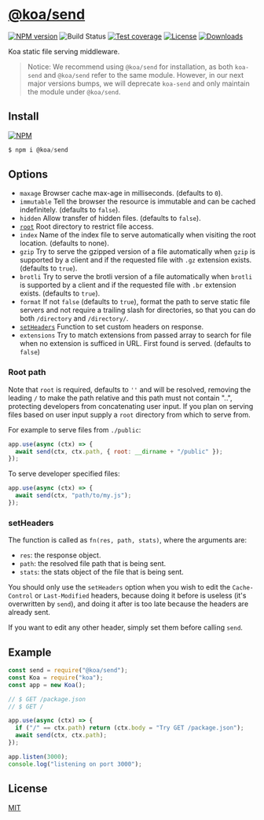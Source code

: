 # [**@koa/send**](https://github.com/koajs/send)


[![NPM version][npm-image]][npm-url]
![Build Status][github-action-image]
[![Test coverage][coveralls-image]][coveralls-url]
[![License][license-image]][license-url]
[![Downloads][downloads-image]][downloads-url]

[npm-image]: https://img.shields.io/npm/v/@koa/send.svg?style=flat-square
[npm-url]: https://npmjs.org/package/@koa/send
[github-action-image]: https://github.com/koajs/send/actions/workflows/ci.yml/badge.svg?style=flat-square
[coveralls-image]: https://img.shields.io/coveralls/koajs/send.svg?style=flat-square
[coveralls-url]: https://coveralls.io/r/koajs/send?branch=master
[license-image]: http://img.shields.io/npm/l/koa-send.svg?style=flat-square
[license-url]: LICENSE
[downloads-image]: http://img.shields.io/npm/dm/koa-send.svg?style=flat-square
[downloads-url]: https://npmjs.org/package/koa-send

Koa static file serving middleware.

> Notice: We recommend using `@koa/send` for installation, as both `koa-send` and `@koa/send` refer to the same module. However, in our next major versions bumps, we will deprecate `koa-send` and only maintain the module under `@koa/send`.

## Install

[![NPM](https://nodei.co/npm/@koa/send.png?downloads=true)](https://nodei.co/npm/@koa/send)

```js
$ npm i @koa/send
```

## Options

- `maxage` Browser cache max-age in milliseconds. (defaults to `0`).
- `immutable` Tell the browser the resource is immutable and can be cached indefinitely. (defaults to `false`).
- `hidden` Allow transfer of hidden files. (defaults to `false`).
- [`root`](#root-path) Root directory to restrict file access.
- `index` Name of the index file to serve automatically when visiting the root location. (defaults to none).
- `gzip` Try to serve the gzipped version of a file automatically when `gzip` is supported by a client and if the requested file with `.gz` extension exists. (defaults to `true`).
- `brotli` Try to serve the brotli version of a file automatically when `brotli` is supported by a client and if the requested file with `.br` extension exists. (defaults to `true`).
- `format` If not `false` (defaults to `true`), format the path to serve static file servers and not require a trailing slash for directories, so that you can do both `/directory` and `/directory/`.
- [`setHeaders`](#setheaders) Function to set custom headers on response.
- `extensions` Try to match extensions from passed array to search for file when no extension is sufficed in URL. First found is served. (defaults to `false`)

### Root path

Note that `root` is required, defaults to `''` and will be resolved,
removing the leading `/` to make the path relative and this
path must not contain "..", protecting developers from
concatenating user input. If you plan on serving files based on
user input supply a `root` directory from which to serve from.

For example to serve files from `./public`:

```js
app.use(async (ctx) => {
  await send(ctx, ctx.path, { root: __dirname + "/public" });
});
```

To serve developer specified files:

```js
app.use(async (ctx) => {
  await send(ctx, "path/to/my.js");
});
```

### setHeaders

The function is called as `fn(res, path, stats)`, where the arguments are:

- `res`: the response object.
- `path`: the resolved file path that is being sent.
- `stats`: the stats object of the file that is being sent.

You should only use the `setHeaders` option when you wish to edit the `Cache-Control` or `Last-Modified` headers, because doing it before is useless (it's overwritten by `send`), and doing it after is too late because the headers are already sent.

If you want to edit any other header, simply set them before calling `send`.

## Example

```js
const send = require("@koa/send");
const Koa = require("koa");
const app = new Koa();

// $ GET /package.json
// $ GET /

app.use(async (ctx) => {
  if ("/" == ctx.path) return (ctx.body = "Try GET /package.json");
  await send(ctx, ctx.path);
});

app.listen(3000);
console.log("listening on port 3000");
```

## License

[MIT](/LICENSE)
